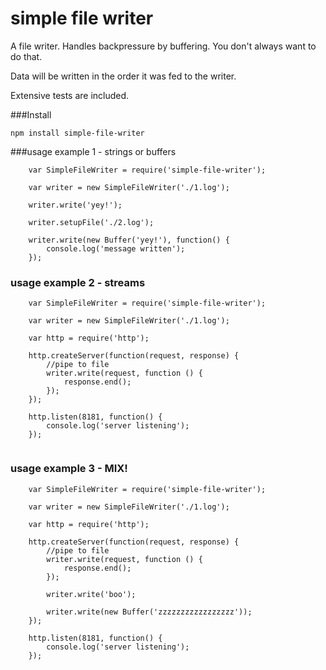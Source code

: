 simple file writer
===================

A file writer. Handles backpressure by buffering. You don't always want to do that.

Data will be written in the order it was fed to the writer.

Extensive tests are included.
 
###Install

```
npm install simple-file-writer
```

###usage example 1 - strings or buffers

```
	var SimpleFileWriter = require('simple-file-writer');

	var writer = new SimpleFileWriter('./1.log');

	writer.write('yey!');

	writer.setupFile('./2.log');

	writer.write(new Buffer('yey!'), function() {
		console.log('message written');
	});	
```

### usage example 2 - streams
```
	var SimpleFileWriter = require('simple-file-writer');

	var writer = new SimpleFileWriter('./1.log');

	var http = require('http');

	http.createServer(function(request, response) {		
		//pipe to file
		writer.write(request, function () {
			response.end();
		});
	});

	http.listen(8181, function() {
		console.log('server listening');
	});
	
```

### usage example 3 - MIX!
```
	var SimpleFileWriter = require('simple-file-writer');

	var writer = new SimpleFileWriter('./1.log');

	var http = require('http');

	http.createServer(function(request, response) {		
		//pipe to file
		writer.write(request, function () {
			response.end();
		});

		writer.write('boo');

		writer.write(new Buffer('zzzzzzzzzzzzzzzzz'));
	});

	http.listen(8181, function() {
		console.log('server listening');
	});
	
```